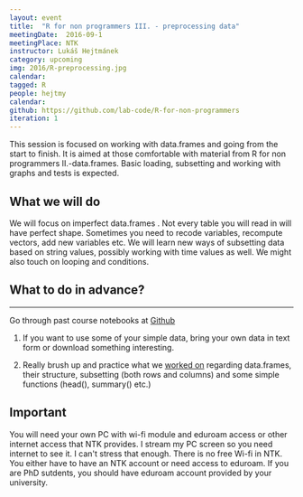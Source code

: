 ```yaml
---
layout: event
title:  "R for non programmers III. - preprocessing data"
meetingDate:  2016-09-1
meetingPlace: NTK
instructor: Lukáš Hejtmánek
category: upcoming
img: 2016/R-preprocessing.jpg
calendar:
tagged: R
people: hejtmy
calendar:
github: https://github.com/lab-code/R-for-non-programmers
iteration: 1
---
```

This session is focused on working with data.frames and going from the start to finish. It is aimed at those comfortable with material from R for non programmers II.-data.frames. Basic loading, subsetting and working with graphs and tests is expected.

## What we will do

We will focus on imperfect data.frames . Not every table you will read in will have perfect shape. Sometimes you need to recode variables, recompute vectors, add new variables etc. We will learn new ways of subsetting data based on string values, possibly working with time values as well.  We might also touch on looping and conditions.

## What to do in advance?
-----------
Go through past course notebooks at [Github](https://github.com/lab-code/R-for-non-programmers/blob/master/Notebooks)

1. If you want to use some of your simple data, bring your own data in text form or download something interesting.

2. Really brush up and practice what we [worked on](https://github.com/lab-code/R-for-non-programmers/blob/master/Notebooks/Data-frames.ipynb) regarding data.frames, their structure, subsetting (both rows and columns) and some simple functions (head(), summary() etc.)

## Important

You will need your own PC with wi-fi module and eduroam access or other internet access that NTK provides. I stream my PC screen so you need internet to see it. I can't stress that enough. There is no free Wi-fi in NTK. You either have to have an NTK account or need access to eduroam. If you are PhD sutdents, you should have eduroam account provided by your university.
